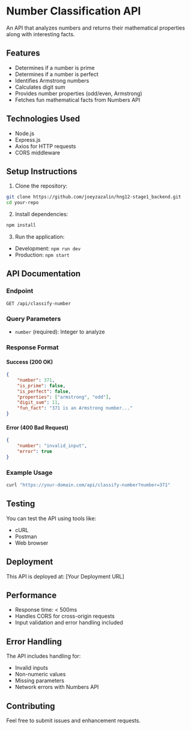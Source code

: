 # Number Classification API

An API that analyzes numbers and returns their mathematical properties along with interesting facts.

## Features

- Determines if a number is prime
- Determines if a number is perfect
- Identifies Armstrong numbers
- Calculates digit sum
- Provides number properties (odd/even, Armstrong)
- Fetches fun mathematical facts from Numbers API

## Technologies Used

- Node.js
- Express.js
- Axios for HTTP requests
- CORS middleware

## Setup Instructions

1. Clone the repository:
```bash
git clone https://github.com/joeyzazalin/hng12-stage1_backend.git
cd your-repo
```

2. Install dependencies:
```bash
npm install
```

3. Run the application:
- Development: `npm run dev`
- Production: `npm start`

## API Documentation

### Endpoint

`GET /api/classify-number`

### Query Parameters

- `number` (required): Integer to analyze

### Response Format

#### Success (200 OK)
```json
{
    "number": 371,
    "is_prime": false,
    "is_perfect": false,
    "properties": ["armstrong", "odd"],
    "digit_sum": 11,
    "fun_fact": "371 is an Armstrong number..."
}
```

#### Error (400 Bad Request)
```json
{
    "number": "invalid_input",
    "error": true
}
```

### Example Usage

```bash
curl "https://your-domain.com/api/classify-number?number=371"
```

## Testing

You can test the API using tools like:
- cURL
- Postman
- Web browser

## Deployment

This API is deployed at: [Your Deployment URL]

## Performance

- Response time: < 500ms
- Handles CORS for cross-origin requests
- Input validation and error handling included

## Error Handling

The API includes handling for:
- Invalid inputs
- Non-numeric values
- Missing parameters
- Network errors with Numbers API

## Contributing

Feel free to submit issues and enhancement requests.